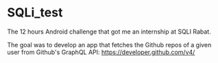 # SQLi_test

The 12 hours Android challenge that got me an internship at SQLI Rabat.

The goal was to develop an app that fetches the Github repos of a given user from Github's GraphQL API:
https://developer.github.com/v4/
